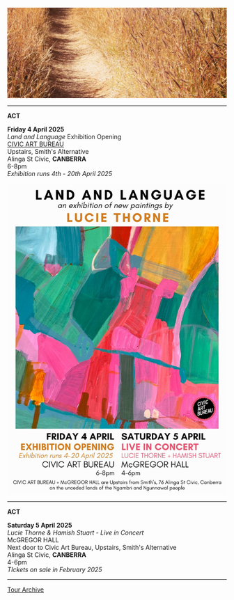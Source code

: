![](data/image/news/tourbanner2.jpg)
 
* * * * *

**ACT**

**Friday 4 April 2025**\
*Land and Language* Exhibition Opening\
[CIVIC ART BUREAU](https://www.civicartbureau.com/) \
Upstairs, Smith's Alternative\
Alinga St Civic, **CANBERRA**\
6-8pm\
*Exhibition runs 4th - 20th April 2025* 

![](data/image/news/April2025Flyer.jpeg)

* * * * *

**ACT**

**Saturday 5 April 2025**\
*Lucie Thorne & Hamish Stuart - Live in Concert*\
McGREGOR HALL\
Next door to Civic Art Bureau, Upstairs, Smith's Alternative\
Alinga St Civic, **CANBERRA**\
4-6pm\
*TIckets on sale in February 2025* 

* * * * *

[Tour Archive](tour/archive)
